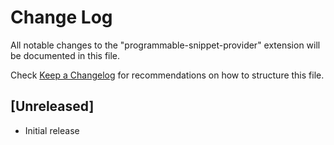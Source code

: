 # Change Log

All notable changes to the "programmable-snippet-provider" extension will be documented in this file.

Check [Keep a Changelog](http://keepachangelog.com/) for recommendations on how to structure this file.

## [Unreleased]

- Initial release
